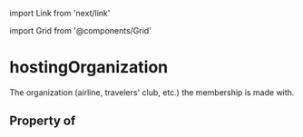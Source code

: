 import Link from 'next/link'
  
import Grid from '@components/Grid'

# hostingOrganization

The organization (airline, travelers' club, etc.) the membership is made with.

## Property of



